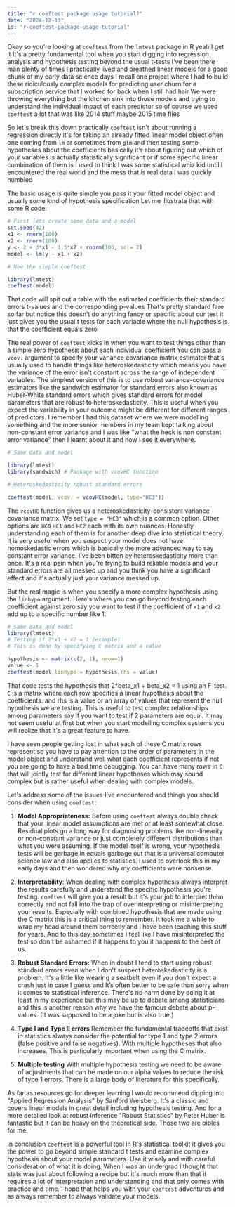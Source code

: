 ```yaml
---
title: "r coeftest package usage tutorial?"
date: "2024-12-13"
id: "r-coeftest-package-usage-tutorial"
---
```


Okay so you're looking at `coeftest` from the `lmtest` package in R yeah I get it It's a pretty fundamental tool when you start digging into regression analysis and hypothesis testing beyond the usual t-tests I've been there man plenty of times I practically lived and breathed linear models for a good chunk of my early data science days I recall one project where I had to build these ridiculously complex models for predicting user churn for a subscription service that I worked for back when I still had hair We were throwing everything but the kitchen sink into those models and trying to understand the individual impact of each predictor so of course we used `coeftest` a lot that was like 2014 stuff maybe 2015 time flies

So let's break this down practically `coeftest` isn't about running a regression directly it's for taking an already fitted linear model object often one coming from `lm` or sometimes from `glm` and then testing some hypotheses about the coefficients basically it’s about figuring out which of your variables is actually statistically significant or if some specific linear combination of them is I used to think I was some statistical whiz kid until I encountered the real world and the mess that is real data I was quickly humbled

The basic usage is quite simple you pass it your fitted model object and usually some kind of hypothesis specification Let me illustrate that with some R code:

```r
# First lets create some data and a model
set.seed(42)
x1 <- rnorm(100)
x2 <- rnorm(100)
y <- 2 + 3*x1 - 1.5*x2 + rnorm(100, sd = 2)
model <- lm(y ~ x1 + x2)

# Now the simple coeftest

library(lmtest)
coeftest(model)

```

That code will spit out a table with the estimated coefficients their standard errors t-values and the corresponding p-values That's pretty standard fare so far but notice this doesn’t do anything fancy or specific about our test it just gives you the usual t tests for each variable where the null hypothesis is that the coefficient equals zero

The real power of `coeftest` kicks in when you want to test things other than a simple zero hypothesis about each individual coefficient You can pass a `vcov.` argument to specify your variance covariance matrix estimator that's usually used to handle things like heteroskedasticity which means you have the variance of the error isn't constant across the range of independent variables. The simplest version of this is to use robust variance-covariance estimators like the sandwich estimator for standard errors also known as Huber-White standard errors which gives standard errors for model parameters that are robust to heteroskedasticity. This is useful when you expect the variability in your outcome might be different for different ranges of predictors. I remember I had this dataset where we were modelling something and the more senior members in my team kept talking about non-constant error variance and I was like "what the heck is non constant error variance" then I learnt about it and now I see it everywhere.

```r
# Same data and model

library(lmtest)
library(sandwich) # Package with vcovHC function

# Heteroskedasticity robust standard errors

coeftest(model, vcov. = vcovHC(model, type="HC3"))

```

The `vcovHC` function gives us a heteroskedasticity-consistent variance covariance matrix. We set `type = "HC3"` which is a common option. Other options are `HC0` `HC1` and `HC2` each with its own nuances. Honestly understanding each of them is for another deep dive into statistical theory. It is very useful when you suspect your model does not have homoskedastic errors which is basically the more advanced way to say constant error variance. I’ve been bitten by heteroskedasticity more than once. It's a real pain when you're trying to build reliable models and your standard errors are all messed up and you think you have a significant effect and it's actually just your variance messed up.

But the real magic is when you specify a more complex hypothesis using the `linhypo` argument. Here's where you can go beyond testing each coefficient against zero say you want to test if the coefficient of `x1` and `x2` add up to a specific number like 1.

```r
# Same data and model
library(lmtest)
# Testing if 2*x1 + x2 = 1 (example)
# This is done by specifying C matrix and a value

hypothesis <- matrix(c(2, 1), nrow=1)
value <- 1
coeftest(model,linhypo = hypothesis,rhs = value)
```

That code tests the hypothesis that 2\*beta\_x1 + beta\_x2 = 1 using an F-test. `C` is a matrix where each row specifies a linear hypothesis about the coefficients. and rhs is a value or an array of values that represent the null hypothesis we are testing. This is useful to test complex relationships among parameters say if you want to test if 2 parameters are equal. It may not seem useful at first but when you start modelling complex systems you will realize that it's a great feature to have.

I have seen people getting lost in what each of these C matrix rows represent so you have to pay attention to the order of parameters in the model object and understand well what each coefficient represents if not you are going to have a bad time debugging. You can have many rows in `C` that will jointly test for different linear hypotheses which may sound complex but is rather useful when dealing with complex models.

Let's address some of the issues I’ve encountered and things you should consider when using `coeftest`:

1.  **Model Appropriateness:** Before using `coeftest` always double check that your linear model assumptions are met or at least somewhat close. Residual plots go a long way for diagnosing problems like non-linearity or non-constant variance or just completely different distributions than what you were assuming. If the model itself is wrong, your hypothesis tests will be garbage in equals garbage out that is a universal computer science law and also applies to statistics. I used to overlook this in my early days and then wondered why my coefficients were nonsense.

2.  **Interpretability**: When dealing with complex hypothesis always interpret the results carefully and understand the specific hypothesis you're testing. `coeftest` will give you a result but it's your job to interpret them correctly and not fall into the trap of overinterpreting or misinterpreting your results. Especially with combined hypothesis that are made using the C matrix this is a critical thing to remember. It took me a while to wrap my head around them correctly and I have been teaching this stuff for years. And to this day sometimes I feel like I have misinterpreted the test so don't be ashamed if it happens to you it happens to the best of us.

3.  **Robust Standard Errors:** When in doubt I tend to start using robust standard errors even when I don't suspect heteroskedasticity is a problem. It's a little like wearing a seatbelt even if you don't expect a crash just in case I guess and It’s often better to be safe than sorry when it comes to statistical inference. There's no harm done by doing it at least in my experience but this may be up to debate among statisticians and this is another reason why we have the famous debate about p-values. (It was supposed to be a joke but is also true.)

4.  **Type I and Type II errors** Remember the fundamental tradeoffs that exist in statistics always consider the potential for type 1 and type 2 errors (false positive and false negatives). With multiple hypotheses that also increases. This is particularly important when using the C matrix.

5.  **Multiple testing** With multiple hypothesis testing we need to be aware of adjustments that can be made on our alpha values to reduce the risk of type 1 errors. There is a large body of literature for this specifically.

As far as resources go for deeper learning I would recommend dipping into "Applied Regression Analysis" by Sanford Weisberg. It's a classic and covers linear models in great detail including hypothesis testing. And for a more detailed look at robust inference "Robust Statistics" by Peter Huber is fantastic but it can be heavy on the theoretical side. Those two are bibles for me.

In conclusion `coeftest` is a powerful tool in R's statistical toolkit it gives you the power to go beyond simple standard t tests and examine complex hypothesis about your model parameters. Use it wisely and with careful consideration of what it is doing. When I was an undergrad I thought that stats was just about following a recipe but it's much more than that it requires a lot of interpretation and understanding and that only comes with practice and time. I hope that helps you with your `coeftest` adventures and as always remember to always validate your models.
